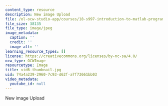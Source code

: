 ```yaml
---
content_type: resource
description: New image Upload
file: /ol-ocw-studio-app/courses/18-s997-introduction-to-matlab-programming-fall-2011/74a4a23929607c93d62fa7f73661bb03_vid6-thumbnail.jpg
file_size: 38135
file_type: image/jpeg
image_metadata:
  caption: ''
  credit: ''
  image-alt: ''
learning_resource_types: []
license: https://creativecommons.org/licenses/by-nc-sa/4.0/
ocw_type: OCWImage
resourcetype: Image
title: vid6-thumbnail.jpg
uid: 74a4a239-2960-7c93-d62f-a7f73661bb03
video_metadata:
  youtube_id: null
---
```

New image Upload